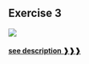 ## Exercise 3
![][Basic]
#### [see description ❱❱❱](/coding-exercises#exercise-3𝕓)

[Basic]: https://img.shields.io/badge/BASIC-DB6BAD?&logo=codeforces&logoColor=white&labelColor=DB6BAD


